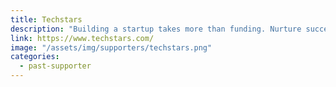 ```yaml
---
title: Techstars
description: "Building a startup takes more than funding. Nurture success by joining the startup accelerator, startup funding and mentorship network at Techstars."
link: https://www.techstars.com/
image: "/assets/img/supporters/techstars.png"
categories:
  - past-supporter
---
```

